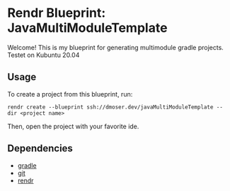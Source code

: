 # Rendr Blueprint: JavaMultiModuleTemplate

Welcome! This is my blueprint for generating multimodule gradle projects.
Testet on Kubuntu 20.04

## Usage
To create a project from this blueprint, run:

    rendr create --blueprint ssh://dmoser.dev/javaMultiModuleTemplate --dir <project name>

Then, open the project with your favorite ide.
## Dependencies
- [gradle](https://gradle.org/)
- [git](https://git-scm.com/)
- [rendr](https://github.com/jamf/rendr)
